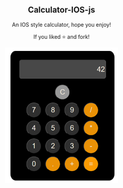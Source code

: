 <p align="center">
 <h2 align="center">Calculator-IOS-js</h2>
 <p align="center">An IOS style calculator, hope you enjoy!</p>
 <p align="center">If you liked ⭐ and fork!</p>
</p>
<p align="center">
  <img align="center" width="300px" src="calculator-ios.png" alt="Calculator-IOS" />
</p>

